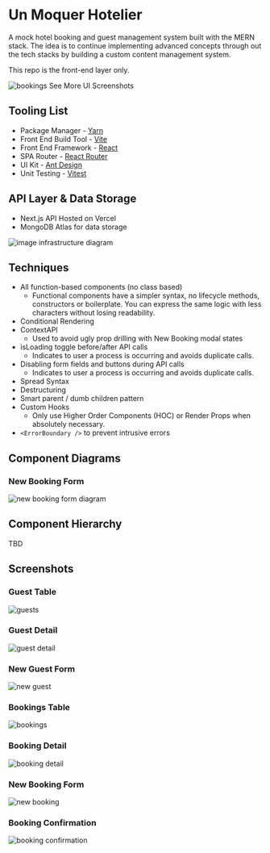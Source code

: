 # Un Moquer Hotelier

A mock hotel booking and guest management system built with the MERN stack. The idea is to continue implementing advanced concepts through out the tech stacks by building a custom content management system.

This repo is the front-end layer only.

![bookings](./docs/ui/Bookings.png)
<a id="screenshots">See More UI Screenshots</a>



## Tooling List

- Package Manager - [Yarn](https://yarnpkg.com/)
- Front End Build Tool - [Vite](https://vitejs.dev/)
- Front End Framework - [React](https://react.dev/)
- SPA Router - [React Router](https://github.com/remix-run/react-router#readme)
- UI Kit - [Ant Design](https://ant.design/)
- Unit Testing - [Vitest](https://vitest.dev/)

## API Layer & Data Storage

- Next.js API Hosted on Vercel
- MongoDB Atlas for data storage

![image infrastructure diagram](./docs/UnMoquerHotelier-Infrastructure.jpg)

## Techniques

- All function-based components (no class based)
  - Functional components have a simpler syntax, no lifecycle methods, constructors or boilerplate. You can express the same logic with less characters without losing readability.
- Conditional Rendering
- ContextAPI
  - Used to avoid ugly prop drilling with New Booking modal states
- isLoading toggle before/after API calls
  - Indicates to user a process is occurring and avoids duplicate calls.
- Disabling form fields and buttons during API calls
    - Indicates to user a process is occurring and avoids duplicate calls.
- Spread Syntax
- Destructuring
- Smart parent / dumb children pattern
- Custom Hooks
  - Only use Higher Order Components (HOC) or Render Props when absolutely necessary.
- `<ErrorBoundary />` to prevent intrusive errors

## Component Diagrams

### New Booking Form

![new booking form diagram](./docs/UnMoquerHotelier-NewBooking.png)


## Component Hierarchy

TBD

## Screenshots

### Guest Table
![guests](./docs/ui/Guests.png)

### Guest Detail
![guest detail](./docs/ui/GuestDetail.png)

### New Guest Form
![new guest](./docs/ui/NewGuest.png)

### Bookings Table
![bookings](./docs/ui/Bookings.png)

### Booking Detail
![booking detail](./docs/ui/BookingDetails.png)

### New Booking Form
![new booking](./docs/ui/NewBooking.png)

### Booking Confirmation
![booking confirmation](./docs/ui/BookingConfirmation.png)